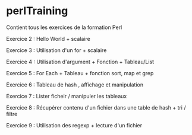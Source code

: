perlTraining
============

Contient tous les exercices de la formation Perl

Exercice 2 : Hello World + scalaire

Exercice 3 : Utilisation d'un for + scalaire

Exercice 4 : Utilisation d'argument + Fonction + Tableau/List

Exercice 5 : For Each + Tableau + fonction sort, map et grep

Exercice 6 : Tableau de hash , affichage et manipulation

Exercice 7 : Lister ficheir / manipuler les tableaux

Exercice 8 : Récupérer contenu d'un fichier dans une table de hash + tri / filtre

Exercice 9 : Utilisation des regexp + lecture d'un fichier
